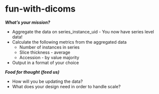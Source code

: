 # fun-with-dicoms

<b>*What’s your mission?*</b> 
- Aggregate the data on series_instance_uid - You now have series level data!
- Calculate the following metrics from the aggregated data
  - Number of instances in series
  - Slice thickness - average
  - Accession - by value majority 
- Output in a format of your choice

<b>*Food for thought (feed us)*</b>
- How will you be updating the data?
- What does your design need in order to handle scale?
